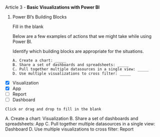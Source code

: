 Article 3 - **Basic Visualizations with Power BI**

1.	Power BI’s Building Blocks

    Fill in the blank

    Below are a few examples of actions that we might take while using Power BI.

    Identify which building blocks are appropriate for the situations.

        A. Create a chart: _____
        B. Share a set of dashboards and spreadsheets: _____
        C. Pull together multiple datasources in a single view: _____ 
        D. Use multiple visualizations to cross filter: _____

 -  [x]   Visualization
 -  [x]   App
 -  [ ]   Report
 -  [ ]   Dashboard

    Click or drag and drop to fill in the blank

A. Create a chart: Visualization
B. Share a set of dashboards and spreadsheets: App
C. Pull together multiple datasources in a single view: Dashboard
D. Use multiple visualizations to cross filter: Report 
